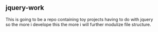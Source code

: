 ﻿## jquery-work
This is going to be a repo containing toy projects having to do with jquery so the more i develope this the more i will further modulize file structure.
